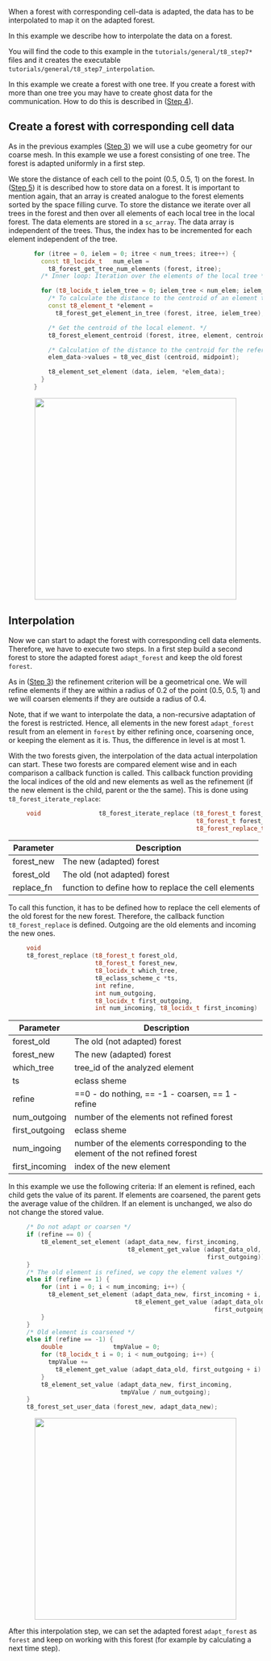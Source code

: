 When a forest with corresponding cell-data is adapted, the data has to be interpolated to map it on the adapted forest.

In this example we describe how to interpolate the data on a forest.

You will find the code to this example in the `tutorials/general/t8_step7*` files and it creates the executable `tutorials/general/t8_step7_interpolation`.

In this example we create a forest with one tree. If you create a forest with more than one tree you may have to create ghost data for the communication. How to do this is described in ([Step 4](https://github.com/DLR-AMR/t8code/wiki/Step-4---Partition,-Balance,-Ghost)).

## Create a forest with corresponding cell data
As in the previous examples ([Step 3](https://github.com/DLR-AMR/t8code/wiki/Step-3---Adapting-a-forest)) we will use a cube geometry for our coarse mesh. In this example we use a forest consisting of one tree.
The forest is adapted uniformly in a first step.

We store the distance of each cell to the point (0.5, 0.5, 1) on the forest. In ([Step 5](https://github.com/DLR-AMR/t8code/wiki/Step-5---Store-element-data)) it is described how to store data on a forest.
It is important to mention again, that an array is created analogue to the forest elements sorted by the space filling curve. To store the distance we iterate over all trees in the forest and then over all elements of each local tree in the local forest. 
The data elements are stored in a `sc_array`. The data array is independent of the trees. Thus, the index has to be incremented for each element independent of the tree.
```C++
       for (itree = 0, ielem = 0; itree < num_trees; itree++) {
         const t8_locidx_t   num_elem =
           t8_forest_get_tree_num_elements (forest, itree);
         /* Inner loop: Iteration over the elements of the local tree */

         for (t8_locidx_t ielem_tree = 0; ielem_tree < num_elem; ielem_tree++, ielem++) {
           /* To calculate the distance to the centroid of an element the element is saved */
           const t8_element_t *element =
             t8_forest_get_element_in_tree (forest, itree, ielem_tree);

           /* Get the centroid of the local element. */
           t8_forest_element_centroid (forest, itree, element, centroid);

           /* Calculation of the distance to the centroid for the referenced element */
           elem_data->values = t8_vec_dist (centroid, midpoint);

           t8_element_set_element (data, ielem, *elem_data);
         }
       }
```
<p align="center">
<img src="https://github.com/DLR-AMR/t8code/wiki/pictures/tutorials/Step7_uniform.PNG" height="400">
</p>

## Interpolation
Now we can start to adapt the forest with corresponding cell data elements. Therefore, we have to execute two steps. In a first step build a second forest to store the adapted forest `adapt_forest` and keep the old forest `forest`. 

As in ([Step 3](https://github.com/DLR-AMR/t8code/wiki/Step-3---Adapting-a-forest)) the refinement criterion will be a geometrical one. We will refine elements if they are within a radius of 0.2 of the point (0.5, 0.5, 1) and we will coarsen elements if they are outside a radius of 0.4.

Note, that if we want to interpolate the data, a non-recursive adaptation of the forest is restricted. Hence, all elements in the new forest `adapt_forest` result from an element in `forest` by either refining once, coarsening once, or keeping the element as it is. Thus, the difference in level is at most 1.

With the two forests given, the interpolation of the data actual interpolation can start. These two forests are compared element wise and in each comparison a callback function is called. This callback function providing the local indices of the old and new elements as well as the refinement (if the new element is the child, parent or the the same).
This is done using `t8_forest_iterate_replace`:
```C++
     void                t8_forest_iterate_replace (t8_forest_t forest_new,
                                                    t8_forest_t forest_old,
                                                    t8_forest_replace_t replace_fn);
```

| Parameter | Description |
|-|-|
| forest_new | The new (adapted) forest  |
| forest_old | The old (not adapted) forest |
| replace_fn | function to define how to replace the cell elements |

To call this function, it has to be defined how to replace the cell elements of the old forest for the new forest. Therefore, the callback function `t8_forest_replace` is defined. Outgoing are the old elements and incoming the new ones.

```C++
     void
     t8_forest_replace (t8_forest_t forest_old,
                        t8_forest_t forest_new,
                        t8_locidx_t which_tree,
                        t8_eclass_scheme_c *ts,
                        int refine,
                        int num_outgoing,
                        t8_locidx_t first_outgoing,
                        int num_incoming, t8_locidx_t first_incoming)
```

| Parameter | Description |
|-|-|
| forest_old | The old (not adapted) forest |
| forest_new | The new (adapted) forest  |
| which_tree | tree_id of the analyzed element |
| ts | eclass sheme  |
| refine | ==0 - do nothing, == -1 - coarsen, == 1 - refine |
| num_outgoing | number of the elements not refined forest |
| first_outgoing | eclass sheme  |
| num_ingoing | number of the elements corresponding to the element of the not refined forest |
| first_incoming | index of the new element |

In this example we use the following criteria:
If an element is refined, each child gets the value of its parent. If elements are coarsened, the parent gets the average value of the children. If an element is unchanged, we also do not change the stored value.
```C++
     /* Do not adapt or coarsen */
     if (refine == 0) {
         t8_element_set_element (adapt_data_new, first_incoming,
                                 t8_element_get_value (adapt_data_old,
                                                       first_outgoing));
     }
     /* The old element is refined, we copy the element values */
     else if (refine == 1) {
         for (int i = 0; i < num_incoming; i++) {
           t8_element_set_element (adapt_data_new, first_incoming + i,
                                   t8_element_get_value (adapt_data_old,
                                                         first_outgoing));
         }
     }
     /* Old element is coarsened */
     else if (refine == -1) {
         double              tmpValue = 0;
         for (t8_locidx_t i = 0; i < num_outgoing; i++) {
           tmpValue +=
             t8_element_get_value (adapt_data_old, first_outgoing + i).values;
         }
         t8_element_set_value (adapt_data_new, first_incoming,
                               tmpValue / num_outgoing);
     }
     t8_forest_set_user_data (forest_new, adapt_data_new);
```
<p align="center">
<img src="https://github.com/DLR-AMR/t8code/wiki/pictures/tutorials/Step7_adapted.PNG" height="400">
</p>

After this interpolation step, we can set the adapted forest `adapt_forest` as `forest` and keep on working with this forest (for example by calculating a next time step).

